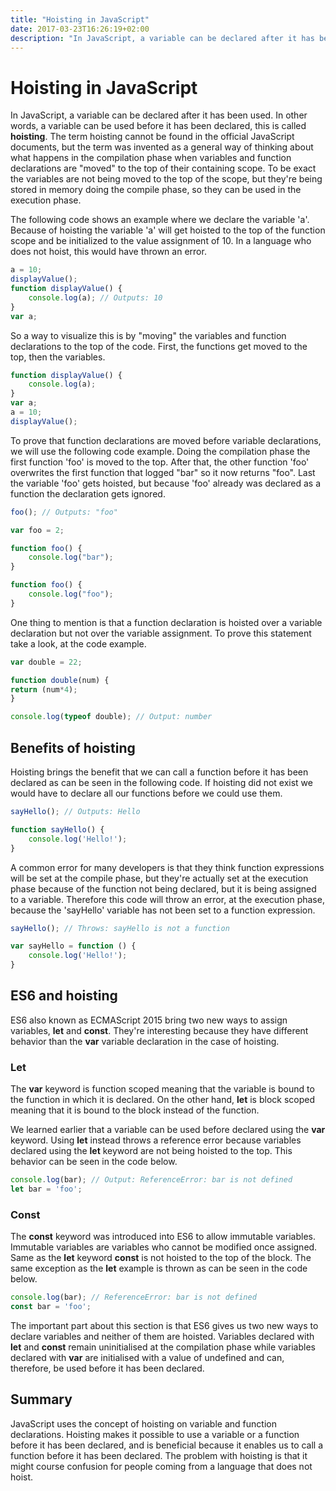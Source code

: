 ```yaml
---
title: "Hoisting in JavaScript"
date: 2017-03-23T16:26:19+02:00
description: "In JavaScript, a variable can be declared after it has been used. In other words, a variable can be used before it has been declared, this is called hoisting. The term hoisting cannot be found in the official JavaScript documents, but the term was invented as a general way of thinking about what happens in the compilation phase when variables and function declarations are moved to the top of their containing scope. To be exact the variables are not being moved to the top of the scope, but they're being stored in memory doing the compile phase, so they can be used in the execution phase."
---
```


# Hoisting in JavaScript

In JavaScript, a variable can be declared after it has been used. In other words, a variable can be used before it has been declared, this is called **hoisting**. The term hoisting cannot be found in the official JavaScript documents, but the term was invented as a general way of thinking about what happens in the compilation phase when variables and function declarations are "moved" to the top of their containing scope. To be exact the variables are not being moved to the top of the scope, but they're being stored in memory doing the compile phase, so they can be used in the execution phase. 

The following code shows an example where we declare the variable 'a'. Because of hoisting the variable 'a' will get hoisted to the top of the function scope and be initialized to the value assignment of 10\. In a language who does not hoist, this would have thrown an error.

```js
a = 10;
displayValue();
function displayValue() {
    console.log(a); // Outputs: 10
}
var a;
```

So a way to visualize this is by "moving" the variables and function declarations to the top of the code. First, the functions get moved to the top, then the variables.

```js
function displayValue() {
    console.log(a);
}
var a;
a = 10;
displayValue();
```

To prove that function declarations are moved before variable declarations, we will use the following code example. Doing the compilation phase the first function 'foo' is moved to the top. After that, the other function 'foo' overwrites the first function that logged "bar" so it now returns "foo". Last the variable 'foo' gets hoisted, but because 'foo' already was declared as a function the declaration gets ignored.

```js
foo(); // Outputs: "foo"

var foo = 2;

function foo() {
    console.log("bar");
}

function foo() {
    console.log("foo");
}
```

One thing to mention is that a function declaration is hoisted over a variable declaration but not over the variable assignment. To prove this statement take a look, at the code example.

```js
var double = 22;

function double(num) {
return (num*4);
}

console.log(typeof double); // Output: number
```

## Benefits of hoisting

Hoisting brings the benefit that we can call a function before it has been declared as can be seen in the following code. If hoisting did not exist we would have to declare all our functions before we could use them.

```js
sayHello(); // Outputs: Hello

function sayHello() {
    console.log('Hello!');
}
```

A common error for many developers is that they think function expressions will be set at the compile phase, but they're actually set at the execution phase because of the function not being declared, but it is being assigned to a variable. Therefore this code will throw an error, at the execution phase, because the 'sayHello' variable has not been set to a function expression.

```js
sayHello(); // Throws: sayHello is not a function

var sayHello = function () {
    console.log('Hello!');
}
```

## ES6 and hoisting

ES6 also known as ECMAScript 2015 bring two new ways to assign variables, **let** and **const**. They're interesting because they have different behavior than the **var** variable declaration in the case of hoisting. 

### Let

The **var** keyword is function scoped meaning that the variable is bound to the function in which it is declared. On the other hand, **let** is block scoped meaning that it is bound to the block instead of the function. 

We learned earlier that a variable can be used before declared using the **var** keyword. Using **let** instead throws a reference error because variables declared using the **let** keyword are not being hoisted to the top. This behavior can be seen in the code below.

```js
console.log(bar); // Output: ReferenceError: bar is not defined
let bar = 'foo';
```

### Const

The **const** keyword was introduced into ES6 to allow immutable variables. Immutable variables are variables who cannot be modified once assigned. Same as the **let** keyword **const** is not hoisted to the top of the block. The same exception as the **let** example is thrown as can be seen in the code below.

```js
console.log(bar); // ReferenceError: bar is not defined
const bar = 'foo';
```
    
The important part about this section is that ES6 gives us two new ways to declare variables and neither of them are hoisted. Variables declared with **let** and **const** remain uninitialised at the compilation phase while variables declared with **var** are initialised with a value of undefined and can, therefore, be used before it has been declared.

## Summary

JavaScript uses the concept of hoisting on variable and function declarations. Hoisting makes it possible to use a variable or a function before it has been declared, and is beneficial because it enables us to call a function before it has been declared. The problem with hoisting is that it might course confusion for people coming from a language that does not hoist.
